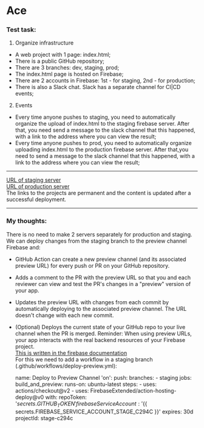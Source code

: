 # Ace
### Test task:
1. Organize infrastructure  
- A web project with 1 page: index.html;
- There is a public GitHub repository;
- There are 3 branches: dev, staging, prod;
- The index.html page is hosted on Firebase;
- There are 2 accounts in Firebase: 1st - for staging, 2nd - for production;
- There is also a Slack chat. Slack has a separate channel for CI|CD events;
2. Events
- Every time anyone pushes to staging, you need to automatically organize the upload of index.html to the staging firebase server. After that, you need send a message to the slack channel that this happened, with a link to the address where you can view the result;
- Every time anyone pushes to prod, you need to automatically organize uploading index.html to the production firebase server. After that,you need to send a message to the slack channel that this happened, with a link to the address where you can view the result;
---
[URL of staging server](https://stage-c294c.web.app/ "URL of staging server")  
[URL of production server](https://ace-123.web.app/ "URL of production server")  
The links to the projects are permanent and the content is updated after a successful deployment.

---

### My thoughts:
There is no need to make 2 servers separately for production and staging. We can deploy changes from the staging branch to the preview channel Firebase and:
- GitHub Action can create a new preview channel (and its associated preview URL) for every push or PR on your GitHub repository.
- Adds a comment to the PR with the preview URL so that you and each reviewer can view and test the PR's changes in a "preview" version of your app.
- Updates the preview URL with changes from each commit by automatically deploying to the associated preview channel. The URL doesn't change with each new commit.
- (Optional) Deploys the current state of your GitHub repo to your live channel when the PR is merged.
Reminder: When using preview URLs, your app interacts with the real backend resources of your Firebase project.  
[This is written in the firebase documentation](https://firebase.google.com/docs/hosting/github-integration?authuser=0 "Firebase documentation")  
For this we need to add a workflow in a staging branch (.github/workflows/deploy-preview.yml):

    name: Deploy to Preview Channel
    'on':
    push:
        branches:
        - staging
    jobs:
    build_and_preview:
        runs-on: ubuntu-latest
        steps:
        - uses: actions/checkout@v2
        - uses: FirebaseExtended/action-hosting-deploy@v0
            with:
            repoToken: '${{ secrets.GITHUB_TOKEN }}'
            firebaseServiceAccount: '${{ secrets.FIREBASE_SERVICE_ACCOUNT_STAGE_C294C }}'
            expires: 30d
            projectId: stage-c294c